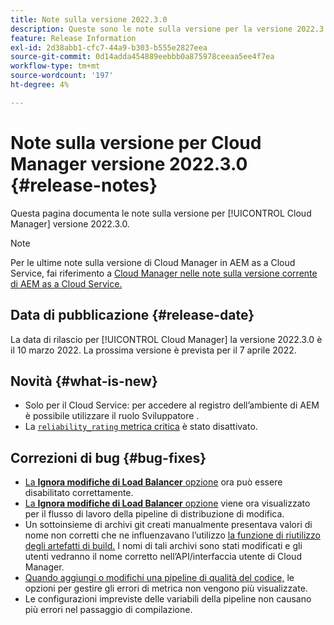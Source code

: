 ```yaml
---
title: Note sulla versione 2022.3.0
description: Queste sono le note sulla versione per la versione 2022.3.0 di Cloud Manager.
feature: Release Information
exl-id: 2d38abb1-cfc7-44a9-b303-b555e2827eea
source-git-commit: 0d14adda454889eebbb0a875978ceeaa5ee4f7ea
workflow-type: tm+mt
source-wordcount: '197'
ht-degree: 4%

---
```



# Note sulla versione per Cloud Manager versione 2022.3.0 {#release-notes}

Questa pagina documenta le note sulla versione per [!UICONTROL Cloud Manager] versione 2022.3.0.

>[!NOTE]
>
>Per le ultime note sulla versione di Cloud Manager in AEM as a Cloud Service, fai riferimento a [Cloud Manager nelle note sulla versione corrente di AEM as a Cloud Service.](https://experienceleague.adobe.com/docs/experience-manager-cloud-service/content/implementing/using-cloud-manager/release-notes-cloud-manager/release-notes-cm-current.html)

## Data di pubblicazione {#release-date}

La data di rilascio per [!UICONTROL Cloud Manager] la versione 2022.3.0 è il 10 marzo 2022. La prossima versione è prevista per il 7 aprile 2022.

## Novità {#what-is-new}

* Solo per il Cloud Service: per accedere al registro dell’ambiente di AEM è possibile utilizzare il ruolo Sviluppatore .
* La [`reliability_rating` metrica critica](understand-your-test-results.md) è stato disattivato.


## Correzioni di bug {#bug-fixes}

* [La **Ignora modifiche di Load Balancer** opzione](configuring-production-pipelines.md#adding-production-pipeline) ora può essere disabilitato correttamente.
* [La **Ignora modifiche di Load Balancer** opzione](configuring-production-pipelines.md#adding-production-pipeline) viene ora visualizzato per il flusso di lavoro della pipeline di distribuzione di modifica.
* Un sottoinsieme di archivi git creati manualmente presentava valori di nome non corretti che ne influenzavano l’utilizzo [la funzione di riutilizzo degli artefatti di build.](setting-up-project.md#build-artifact-reuse) I nomi di tali archivi sono stati modificati e gli utenti vedranno il nome corretto nell’API/interfaccia utente di Cloud Manager.
* [Quando aggiungi o modifichi una pipeline di qualità del codice,](configuring-non-production-pipelines.md) le opzioni per gestire gli errori di metrica non vengono più visualizzate.
* Le configurazioni impreviste delle variabili della pipeline non causano più errori nel passaggio di compilazione.
